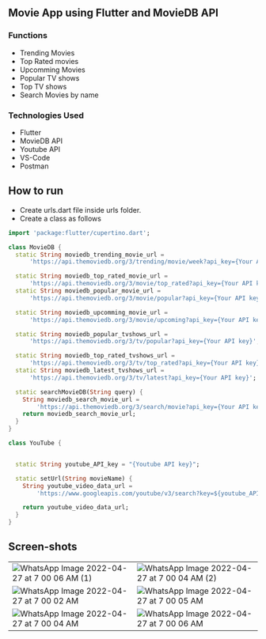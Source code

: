## Movie App using Flutter and MovieDB API

### Functions
- Trending Movies
- Top Rated movies
- Upcomming Movies
- Popular TV shows
- Top TV shows
- Search Movies by name

### Technologies Used
- Flutter
- MovieDB API
- Youtube API
- VS-Code
- Postman

## How to run
- Create urls.dart file inside urls folder.
- Create a class as follows

```dart
import 'package:flutter/cupertino.dart';

class MovieDB {
  static String moviedb_trending_movie_url =
      'https://api.themoviedb.org/3/trending/movie/week?api_key={Your API key}';

  static String moviedb_top_rated_movie_url =
      'https://api.themoviedb.org/3/movie/top_rated?api_key={Your API key}';
  static String moviedb_popular_movie_url =
      'https://api.themoviedb.org/3/movie/popular?api_key={Your API key}';

  static String moviedb_upcomming_movie_url =
      'https://api.themoviedb.org/3/movie/upcoming?api_key={Your API key}';

  static String moviedb_popular_tvshows_url =
      'https://api.themoviedb.org/3/tv/popular?api_key={Your API key}';

  static String moviedb_top_rated_tvshows_url =
      'https://api.themoviedb.org/3/tv/top_rated?api_key={Your API key}';
  static String moviedb_latest_tvshows_url =
      'https://api.themoviedb.org/3/tv/latest?api_key={Your API key}';

  static searchMovieDB(String query) {
    String moviedb_search_movie_url =
        'https://api.themoviedb.org/3/search/movie?api_key={Your API key}&query=${query}';
    return moviedb_search_movie_url;
  }
}

class YouTube {


  static String youtube_API_key = "{Youtube API key}";

  static setUrl(String movieName) {
    String youtube_video_data_url =
        'https://www.googleapis.com/youtube/v3/search?key=${youtube_API_key}&q=${movieName} movie official trailer &maxResults=1&order=relevance';

    return youtube_video_data_url;
  }
}

```

## Screen-shots

|   |  |
| --------  | ------------------- |
|  ![WhatsApp Image 2022-04-27 at 7 00 06 AM (1)](https://user-images.githubusercontent.com/59562575/165454445-1f8e68da-7b93-4b29-9720-2a488817d435.jpeg) | ![WhatsApp Image 2022-04-27 at 7 00 04 AM (2)](https://user-images.githubusercontent.com/59562575/165454462-6b36a75c-b186-45c3-8ae0-472b6b8e236d.jpeg)    | 
| ![WhatsApp Image 2022-04-27 at 7 00 02 AM](https://user-images.githubusercontent.com/59562575/165454466-e765da22-8952-44ed-a701-29680a1b7555.jpeg) | ![WhatsApp Image 2022-04-27 at 7 00 05 AM](https://user-images.githubusercontent.com/59562575/165454479-4d66fa15-1693-4213-bf08-ea60255ff31c.jpeg) |
| ![WhatsApp Image 2022-04-27 at 7 00 04 AM](https://user-images.githubusercontent.com/59562575/165454481-643871fc-50f9-46a7-97af-ae69d2972ca4.jpeg)      | ![WhatsApp Image 2022-04-27 at 7 00 06 AM](https://user-images.githubusercontent.com/59562575/165454489-aba80258-2d8b-4a5a-9e39-b42d16df2656.jpeg) |








